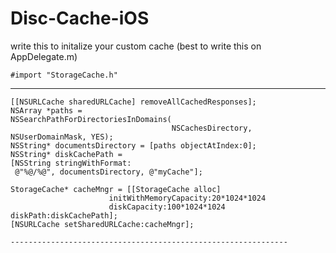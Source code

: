Disc-Cache-iOS
==============


write this to initalize your custom cache (best to write this on AppDelegate.m) 

	#import "StorageCache.h"


------------------------------------------------------------------

    [[NSURLCache sharedURLCache] removeAllCachedResponses];
    NSArray *paths =
    NSSearchPathForDirectoriesInDomains(
                                        NSCachesDirectory, NSUserDomainMask, YES);
    NSString* documentsDirectory = [paths objectAtIndex:0];
    NSString* diskCachePath =
    [NSString stringWithFormat:
     @"%@/%@", documentsDirectory, @"myCache"];
    
    StorageCache* cacheMngr = [[StorageCache alloc]
                          initWithMemoryCapacity:20*1024*1024
                          diskCapacity:100*1024*1024 diskPath:diskCachePath];
    [NSURLCache setSharedURLCache:cacheMngr];

    --------------------------------------------------------------


